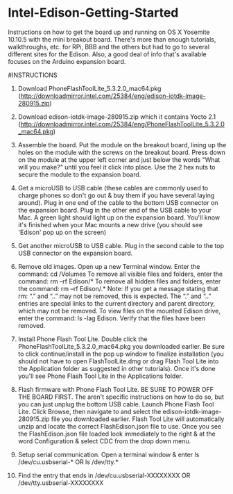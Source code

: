 # Intel-Edison-Getting-Started
Instructions on how to get the board up and running on OS X Yosemite 10.10.5 with the mini breakout board. There's more than enough tutorials, walkthroughs, etc. for RPi, BBB and the others but had to go to several different sites for the Edison. Also, a good deal of info that's available focuses on the Arduino expansion board.

#INSTRUCTIONS
1. Download PhoneFlashToolLite_5.3.2.0_mac64.pkg (http://downloadmirror.intel.com/25384/eng/edison-iotdk-image-280915.zip)

2. Download edison-iotdk-image-280915.zip which it contains Yocto 2.1 (http://downloadmirror.intel.com/25384/eng/PhoneFlashToolLite_5.3.2.0_mac64.pkg) 

3. Assemble the board. Put the module on the breakout board, lining up the holes on the module with the screws on the breakout board. Press down on the module at the upper left corner and just below the words "What will you make?" until you feel it click into place. Use the 2 hex nuts to secure the module to the expansion board.

4. Get a microUSB to USB cable (these cables are commonly used to charge phones so don't go out & buy them if you have several laying around). Plug in one end of the cable to the bottom USB connector on the expansion board. Plug in the other end of the USB cable to your Mac. A green light should light up on the expansion board. You'll know it's finished when your Mac mounts a new drive (you should see 'Edison' pop up on the screen)

5. Get another microUSB to USB cable. Plug in the second cable to the top USB connector on the expansion board. 

6. Remove old images. Open up a new Terminal window. Enter the command:
cd /Volumes
To remove all visible files and folders, enter the command:
rm –rf Edison/*
To remove all hidden files and folders, enter the command:
rm –rf Edison/\.*
Note: If you get a message stating that rm: “.” and “..” may not be removed, this is expected. The “.” and “..” entries are special links to the current directory and parent directory, which may not be removed.
To view files on the mounted Edison drive, enter the command:
ls -lag Edison.
Verify that the files have been removed.

6. Install Phone Flash Tool Lite. Double click the PhoneFlashToolLite_5.3.2.0_mac64.pkg you downloaded earlier. Be sure to click continue/install in the pop up window to finalize installation (you should not have to open FlashToolLite.dmg or drag Flash Tool Lite into the Application folder as suggested in other tutorials). Once it's done you'll see Phone Flash Tool Lite in the Applications folder.

7. Flash firmware with Phone Flash Tool Lite. BE SURE TO POWER OFF THE BOARD FIRST. The aren't specific instructions on how to do so, but you can just unplug the bottom USB cable. Launch Phone Flash Tool Lite. Click Browse, then navigate to and select the edison-iotdk-image-280915.zip file you downloaded earlier. Flash Tool Lite will automatically unzip and locate the correct FlashEdison.json file to use. Once you see the FlashEdison.json file loaded look immediately to the right & at the word Configuration & select CDC from the drop down menu. 

7. Setup serial communication. Open a terminal window & enter ls /dev/cu.usbserial-* OR ls /dev/tty.*

8. Find the entry that ends in /dev/cu.usbserial-XXXXXXXX OR /dev/tty.usbserial-XXXXXXXX
